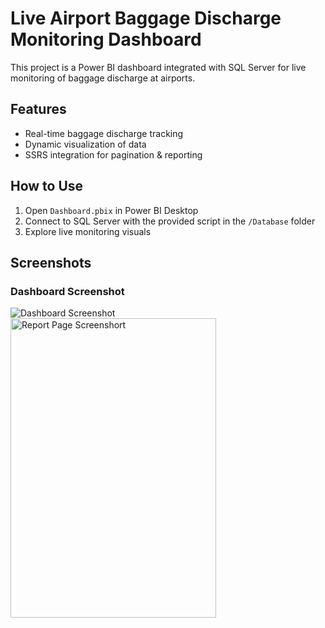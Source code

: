 # Live Airport Baggage Discharge Monitoring Dashboard 
This project is a Power BI dashboard integrated with SQL Server for live monitoring of baggage discharge at airports.

## Features  
- Real-time baggage discharge tracking  
- Dynamic visualization of data  
- SSRS integration for pagination & reporting  

## How to Use  
1. Open `Dashboard.pbix` in Power BI Desktop  
2. Connect to SQL Server with the provided script in the `/Database` folder  
3. Explore live monitoring visuals  

## Screenshots  
### Dashboard Screenshot  
![Dashboard Screenshot]()  
<img width="329" height="479" alt="Report Page Screenshort" src="https://github.com/user-attachments/assets/5db2c87b-8fff-4a52-b0ed-136cb6177d9e" />
